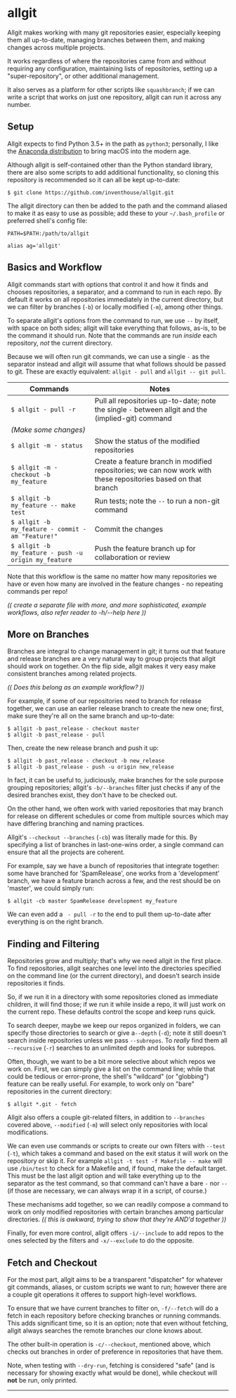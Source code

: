 allgit
======
Allgit makes working with many git repositories easier, especially keeping them all up-to-date, managing branches between them, and making changes across multiple projects.

It works regardless of where the repositories came from and without requiring any configuration, maintaining lists of repositories, setting up a "super-repository", or other additional management.

It also serves as a platform for other scripts like `squashbranch`; if we can write a script that works on just one repository, allgit can run it across any number.


Setup
-----
Allgit expects to find Python 3.5+ in the path as `python3`; personally, I like the [Anaconda distribution](https://www.anaconda.com/download/) to bring macOS into the modern age.

Although allgit is self-contained other than the Python standard library, there are also some scripts to add additional functionality, so cloning this repository is recommended so it can all be kept up-to-date:

`$ git clone https://github.com/inventhouse/allgit.git`

The allgit directory can then be added to the path and the command aliased to make it as easy to use as possible; add these to your `~/.bash_profile` or preferred shell's config file:

`PATH=$PATH:/path/to/allgit`

`alias ag='allgit'`


Basics and Workflow
-------------------
Allgit commands start with options that control it and how it finds and chooses repositories, a separator, and a command to run in each repo.  By default it works on all repositories immediately in the current directory, but we can filter by branches (`-b`) or locally modified (`-m`), among other things.

To separate allgit's options from the command to run, we use `--` by itself, with space on both sides; allgit will take everything that follows, as-is, to be the command it should run.  Note that the commands are run _inside_ each repository, _not_ the current directory.

Because we will often run git commands, we can use a single `-` as the separator instead and allgit will assume that what follows should be passed to git.  These are exactly equivalent: `allgit - pull` and `allgit -- git pull`.

| Commands                                           | Notes |
|----------------------------------------------------|-------|
|`$ allgit - pull -r`                                | Pull all repositories up-to-date; note the single `-` between allgit and the (implied-git) command
|_(Make some changes)_                               ||
|`$ allgit -m - status`                              | Show the status of the modified repositories
|`$ allgit -m - checkout -b my_feature`              | Create a feature branch in modified repositories; we can now work with these repositories based on that branch
|`$ allgit -b my_feature -- make test`               | Run tests; note the `--` to run a non-git command
|`$ allgit -b my_feature - commit -am "Feature!"`    | Commit the changes
|`$ allgit -b my_feature - push -u origin my_feature`| Push the feature branch up for collaboration or review

Note that this workflow is the same no matter how many repositories we have or even how many are involved in the feature changes - no repeating commands per repo!

_(( create a separate file with more, and more sophisticated, example workflows, also refer reader to -h/--help here ))_


More on Branches
----------------
Branches are integral to change management in git; it turns out that feature and release branches are a very natural way to group projects that allgit should work on together.  On the flip side, allgit makes it very easy make consistent branches among related projects.

_(( Does this belong as an example workflow? ))_

For example, if some of our repositories need to branch for release together, we can use an earlier release branch to create the new one; first, make sure they're all on the same branch and up-to-date:

```
$ allgit -b past_release - checkout master
$ allgit -b past_release - pull
```

Then, create the new release branch and push it up:

```
$ allgit -b past_release - checkout -b new_release
$ allgit -b past_release - push -u origin new_release
```

In fact, it can be useful to, judiciously, make branches for the sole purpose grouping repositories; allgit's `-b/--branches` filter just checks if any of the desired branches exist, they don't have to be checked out.

On the other hand, we often work with varied repositories that may branch for release on different schedules or come from multiple sources which may have differing branching and naming practices.

Allgit's `--checkout --branches` (`-cb`) was literally made for this.  By specifying a list of branches in last-one-wins order, a single command can ensure that all the projects are coherent.

For example, say we have a bunch of repositories that integrate together: some have branched for 'SpamRelease', one works from a 'development' branch, we have a feature branch across a few, and the rest should be on 'master', we could simply run:

`$ allgit -cb master SpamRelease development my_feature`

We can even add a ` - pull -r` to the end to pull them up-to-date after everything is on the right branch.


Finding and Filtering
---------------------
Repositories grow and multiply; that's why we need allgit in the first place.  To find repositories, allgit searches one level into the directories specified on the command line (or the current directory), and doesn't search inside repositories it finds.

So, if we run it in a directory with some repositories cloned as immediate children, it will find those; if we run it while inside a repo, it will just work on the current repo.  These defaults control the scope and keep runs quick.

To search deeper, maybe we keep our repos organized in folders, we can specify those directories to search or give a`--depth` (`-d`); note it still doesn't search inside repositories unless we pass `--subrepos`.  To _really_ find them all `--recursive` (`-r`) searches to an unlimited depth and looks for subrepos.

Often, though, we want to be a bit more selective about which repos we work on.  First, we can simply give a list on the command line; while that could be tedious or error-prone, the shell's "wildcard" (or "globbing") feature can be really useful.  For example, to work only on "bare" repositories in the current directory:

`$ allgit *.git - fetch`

Allgit also offers a couple git-related filters, in addition to `--branches` covered above, `--modified` (`-m`) will select only repositories with local modifications.

We can even use commands or scripts to create our own filters with `--test` (`-t`), which takes a command and based on the exit status it will work on the repository or skip it.  For example `allgit -t test -f Makefile -- make` will use `/bin/test` to check for a Makefile and, if found, make the default target.  This must be the last allgit option and will take everything up to the separator as the test command, so that command can't have a bare `-` nor `--` (if those are necessary, we can always wrap it in a script, of course.)

These mechanisms add together, so we can readily compose a command to work on only modified repositories with certain branches among particular directories.  _(( this is awkward, trying to show that they're AND'd together ))_

Finally, for even more control, allgit offers `-i/--include` to add repos to the ones selected by the filters and `-x/--exclude` to do the opposite.


Fetch and Checkout
------------------
For the most part, allgit aims to be a transparent "dispatcher" for whatever git commands, aliases, or custom scripts we want to run; however there are a couple git operations it offeres to support high-level workflows.

To ensure that we have current branches to filter on, `-f/--fetch` will do a fetch in each repository before checking branches or running commands.  This adds significant time, so it is an option; note that even without fetching, allgit always searches the remote branches our clone knows about.

The other built-in operation is `-c/--checkout`, mentioned above, which checks out branches in order of preference in repositories that have them.

Note, when testing with `--dry-run`, fetching is considered "safe" (and is necessary for showing exactly what would be done), while checkout will **not** be run, only printed.


---
